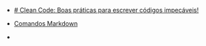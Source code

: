 
- [# Clean Code: Boas práticas para escrever códigos impecáveis!](https://medium.com/desenvolvendo-com-paixao/2-clean-code-boas-pr%C3%A1ticas-para-escrever-c%C3%B3digos-impec%C3%A1veis-361997b3c8b5)

- [Comandos Markdown](https://commonmark.org/help/)
- 